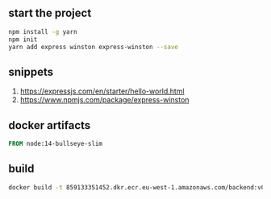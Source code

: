 ## start the project

```bash
npm install -g yarn
npm init
yarn add express winston express-winston --save
```

## snippets

1. https://expressjs.com/en/starter/hello-world.html
2. https://www.npmjs.com/package/express-winston

## docker artifacts

```dockerfile
FROM node:14-bullseye-slim
```

## build

```bash
docker build -t 859133351452.dkr.ecr.eu-west-1.amazonaws.com/backend:v0.0.1 --platform linux/amd64 .
```

